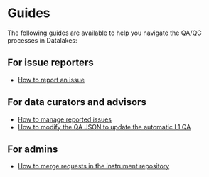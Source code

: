 # Guides

The following guides are available to help you navigate the QA/QC processes in Datalakes:

## For issue reporters

- [How to report an issue](reporting.md)

## For data curators and advisors

- [How to manage reported issues](management.md)
- [How to modify the QA JSON to update the automatic L1 QA](QA_json.md)

## For admins

- [How to merge requests in the instrument repository](merging.md)
